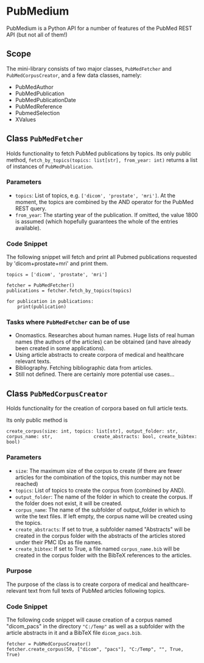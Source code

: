 # PubMedium

PubMedium is a Python API for a number of features of the PubMed REST API (but not all of them!)

## Scope
The mini-library consists of two major classes, `PubMedFetcher` and `PubMedCorpusCreator`, and a few data classes, namely:
* PubMedAuthor
* PubMedPublication
* PubMedPublicationDate
* PubMedReference
* PubmedSelection
* XValues

## Class `PubMedFetcher`
Holds functionality to fetch PubMed publications by topics.
Its only public method, `fetch_by_topics(topics: list[str], from_year: int)` returns a list of instances of `PubMedPublication`. 
### Parameters
* `topics`: List of topics, e.g. `['dicom', 'prostate', 'mri']`. At the moment, the topics are combined by the AND operator for the PubMed REST query.
* `from_year`: The starting year of the publication. If omitted, the value 1800 is assumed (which hopefully guarantees the whole of the entries available).

### Code Snippet
The following snippet will fetch and print all Pubmed publications requested by 'dicom+prostate+mri' and print them.

```
topics = ['dicom', 'prostate', 'mri']

fetcher = PubMedFetcher()
publications = fetcher.fetch_by_topics(topics)

for publication in publications:
	print(publication)
```

### Tasks where `PubMedFetcher` can be of use

* Onomastics. Researches about human names. Huge lists of real human names (the authors of the articles) can be obtained (and have already been created in some applications).
* Using article abstracts to create corpora of medical and healthcare relevant texts. 
* Bibliography. Fetching bibliographic data from articles.
* Still not defined. There are certainly more potential use cases...

## Class `PubMedCorpusCreator`
Holds functionality for the creation of corpora based on full article texts.

Its only public method is 

```create_corpus(size: int, topics: list[str], output_folder: str, corpus_name: str,               create_abstracts: bool, create_bibtex: bool)```

### Parameters
* `size`: The maximum size of the corpus to create (if there are fewer articles for the combination of the topics, this number may not be reached)
* `topics`: List of topics to create the corpus from (combined by AND).
* `output_folder`: The name of the folder in which to create the corpus.                             If the folder does not exist, it will be created.
* `corpus_name`: The name of the subfolder of output_folder in which to write the text files.
                            If left empty, the corpus name will be created using the topics.
* `create_abstracts`: If set to true, a subfolder named "Abstracts" will be created in the corpus folder with the abstracts of the articles stored under their PMC IDs as file names.
* `create_bibtex`: If set to True, a file named `corpus_name.bib` will be created in the corpus folder with the BibTeX references to the articles.

### Purpose
The purpose of the class is to create corpora of medical and healthcare-relevant text from full texts of PubMed articles following topics.

### Code Snippet
The following code snippet will cause creation of a corpus named "dicom_pacs" in the directory `"C:/Temp"` as well as a subfolder with the article abstracts in it and a BibTeX file `dicom_pacs.bib`.
```
fetcher = PubMedCorpusCreator()
fetcher.create_corpus(50, ["dicom", "pacs"], "C:/Temp", "", True, True)
```
